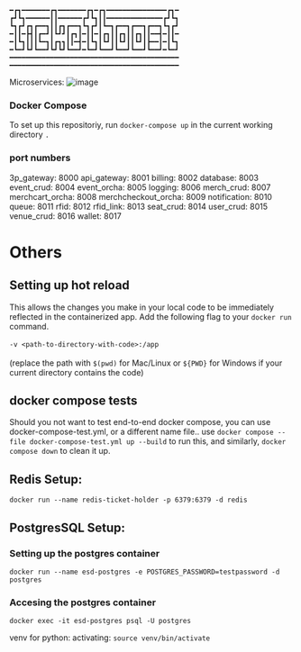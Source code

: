 ```
━┏┓━━━━━━━┏┓━━━━━━━┏┓━┏┓━━━━━━━━━━━━━━━┏┓━
┏┛┗┓━━━━━━┃┃━━━━━━┏┛┗┓┃┃━━━━━━━━━━━━━━┏┛┗┓
┗┓┏┛┏┓┏━━┓┃┃┏┓┏━━┓┗┓┏┛┃┗━┓┏━━┓┏━━┓┏━━┓┗┓┏┛
━┃┃━┣┫┃┏━┛┃┗┛┛┃┏┓┃━┃┃━┃┏┓┃┃┏┓┃┃┏┓┃┃━━┫━┃┃━
━┃┗┓┃┃┃┗━┓┃┏┓┓┃┃━┫━┃┗┓┃┗┛┃┃┗┛┃┃┗┛┃┣━━┃━┃┗┓
━┗━┛┗┛┗━━┛┗┛┗┛┗━━┛━┗━┛┗━━┛┗━━┛┗━━┛┗━━┛━┗━┛
━━━━━━━━━━━━━━━━━━━━━━━━━━━━━━━━━━━━━━━━━━
━━━━━━━━━━━━━━━━━━━━━━━━━━━━━━━━━━━━━━━━━━
```


Microservices:
![image](https://github.com/bchewy/ticketboost/assets/16286067/09a270e6-46e4-4fab-8ffa-41c702c3ae09)



### Docker Compose
To set up this repositoriy, run `docker-compose up` in the current working directory `.`


### port numbers
3p_gateway: 8000
api_gateway: 8001
billing: 8002
database: 8003
event_crud: 8004
event_orcha: 8005 
logging: 8006
merch_crud: 8007
merchcart_orcha: 8008
merchcheckout_orcha: 8009
notification: 8010
queue: 8011
rfid: 8012
rfid_link: 8013
seat_crud: 8014
user_crud: 8015
venue_crud: 8016
wallet: 8017


# Others
## Setting up hot reload
This allows the changes you make in your local code to be immediately reflected in the containerized app. Add the following flag to your `docker run` command.<br><br>
`-v <path-to-directory-with-code>:/app`<br><br>
(replace the path with `$(pwd)` for Mac/Linux or `${PWD}` for Windows if your current directory contains the code)

## docker compose tests
Should you not want to test end-to-end docker compose, you can use docker-compose-test.yml, or a different name file.. use `docker compose --file docker-compose-test.yml up --build` to run this, and similarly, `docker compose down` to clean it up.

## Redis Setup: 
`docker run --name redis-ticket-holder -p 6379:6379 -d redis`

## PostgresSQL Setup:
### Setting up the postgres container
`docker run --name esd-postgres -e POSTGRES_PASSWORD=testpassword -d postgres`
### Accesing the postgres container
`docker exec -it esd-postgres psql -U postgres`


venv for python:
activating:
`source venv/bin/activate`
